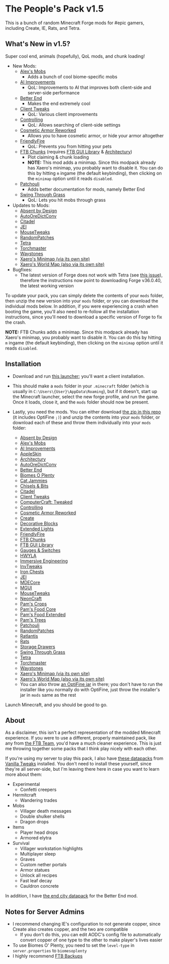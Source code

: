 # The People's Pack v1.5

This is a bunch of random Minecraft Forge mods for #epic gamers, including Create, IE, Rats, and Tetra.

## What's New in v1.5?

Super cool end, animals (hopefully), QoL mods, and chunk loading!

* New Mods:
  * [Alex's Mobs](https://media.forgecdn.net/files/3213/812/alexsmobs-1.6.0.jar)
    * Adds a bunch of cool biome-specific mobs
  * [AI Improvements](https://media.forgecdn.net/files/3031/978/AI-Improvements-1.16.2-0.3.0.jar)
    * QoL: Improvements to AI that improves both client-side and server-side performance
  * [Better End](https://media.forgecdn.net/files/3209/506/betterendforge-1.16.4-1.5.0.jar)
    * Makes the end extremely cool
  * [Client Tweaks](https://media.forgecdn.net/files/3222/131/ClientTweaks_1.16.3-5.3.0.jar)
    * QoL: Various client improvements
  * [Controlling](https://media.forgecdn.net/files/3200/753/Controlling-7.0.0.13.jar)
    * QoL: Allows searching of client-side settings
  * [Cosmetic Armor Reworked](https://media.forgecdn.net/files/3205/904/CosmeticArmorReworked-1.16.5-v1b.jar)
    * Allows you to have cosmetic armor, or hide your armor altogether
  * [FriendlyFire](https://media.forgecdn.net/files/3183/918/FriendlyFire-1.16.5-7.0.1.jar)
    * QoL: Prevents you from hitting your pets
  * [FTB Chunks](https://media.forgecdn.net/files/3189/22/ftb-chunks-1604.2.2.62.jar) (requires [FTB GUI Library](https://media.forgecdn.net/files/3214/262/ftb-gui-library-1605.2.1.40-forge.jar) & [Architectury](https://media.forgecdn.net/files/3218/917/architectury-1.8.128-forge.jar))
    * Plot claiming & chunk loading
    * **NOTE:** This mod adds a minimap. Since this modpack already has Xaero's minimap, you probably want to disable it. You can do this by hitting `m` ingame (the default keybinding), then clicking on the `minimap` option until it reads `disabled`.
  * [Patchouli](https://media.forgecdn.net/files/3204/37/Patchouli-1.16.4-50.jar)
    * Adds better documentation for mods, namely Better End
  * [Swing Through Grass](https://media.forgecdn.net/files/3103/28/swingthroughgrass-1.16.4-1.5.3.jar)
    * QoL: Lets you hit mobs through grass
* Updates to Mods:
  * [Absent by Design](https://media.forgecdn.net/files/3213/954/absentbydesign-1.16.5-1.4.1.jar)
  * [AutoOreDictConv](https://media.forgecdn.net/files/3212/354/autooredictconv-1.16.4-16.1.8.jar)
  * [Citadel](https://media.forgecdn.net/files/3220/917/citadel-1.6.2.jar)
  * [JEI](https://media.forgecdn.net/files/3192/904/jei-1.16.4-7.6.1.71.jar)
  * [MouseTweaks](https://media.forgecdn.net/files/3202/662/MouseTweaks-2.14-mc1.16.2.jar)
  * [RandomPatches](https://media.forgecdn.net/files/3211/323/randompatches-2.4.4-forge.jar)
  * [Tetra](https://media.forgecdn.net/files/3201/109/tetra-1.16.4-3.6.1.jar)
  * [Torchmaster](hhttps://media.forgecdn.net/files/3170/451/torchmaster-2.3.6.jar)
  * [Waystones](https://media.forgecdn.net/files/3222/129/Waystones_1.16.5-7.4.0.jar)
  * [Xaero's Minimap (via its own site)](https://chocolateminecraft.com/mods2/minimap/Xaeros_Minimap_21.4.1_Forge_1.16.5.jar)
  * [Xaero's World Map (also via its own site)](https://chocolateminecraft.com/mods2/worldmap/XaerosWorldMap_1.12.1_Forge_1.16.5.jar)
* Bugfixes:
  * The latest version of Forge does not work with Tetra (see [this issue](https://github.com/mickelus/tetra/issues/365)), therefore the instructions now point to downloading Forge v36.0.40, the latest working version

To update your pack, you can simply delete the contents of your `mods` folder, then unzip the new version into your `mods` folder, or you can download the individual mods below.
In addition, if you were experiencing a crash when booting the game, you'll also need to re-follow all the installation instructions, since you'll need to download a specific version of Forge to fix the crash.

**NOTE:** FTB Chunks adds a minimap. Since this modpack already has Xaero's minimap, you probably want to disable it. You can do this by hitting `m` ingame (the default keybinding), then clicking on the `minimap` option until it reads `disabled`.

## Installation

* Download and run [this launcher](https://files.minecraftforge.net/maven/net/minecraftforge/forge/1.16.5-36.0.40/forge-1.16.5-36.0.40-installer.jar); you'll want a client installation.
* This should make a `mods` folder in your `.minecraft` folder (which is usually in `C:\Users\{User}\AppData\Roaming`), but if it doesn't, start up the Minecraft launcher, select the new forge profile, and run the game.
Once it loads, close it, and the `mods` folder should now be present.

* Lastly, you need the mods.
You can either download [the zip in this repo](./peoples-pack-v1.5.zip) (it includes OptiFine `;)`) and unzip the contents into your `mods` folder, or download each of these and throw them individually into your `mods` folder:
  * [Absent by Design](https://media.forgecdn.net/files/3213/954/absentbydesign-1.16.5-1.4.1.jar)
  * [Alex's Mobs](https://media.forgecdn.net/files/3213/812/alexsmobs-1.6.0.jar)
  * [AI Improvements](https://media.forgecdn.net/files/3031/978/AI-Improvements-1.16.2-0.3.0.jar)
  * [AppleSkin](https://media.forgecdn.net/files/3035/787/AppleSkin-mc1.16.2-forge-1.0.14.jar)
  * [Architectury](https://media.forgecdn.net/files/3218/917/architectury-1.8.128-forge.jar)
  * [AutoOreDictConv](https://media.forgecdn.net/files/3212/354/autooredictconv-1.16.4-16.1.8.jar)
  * [Better End](https://media.forgecdn.net/files/3209/506/betterendforge-1.16.4-1.5.0.jar)
  * [Biomes O Plenty](https://media.forgecdn.net/files/3181/401/BiomesOPlenty-1.16.4-13.0.0.431-universal.jar)
  * [Cat Jammies](https://media.forgecdn.net/files/3150/242/catjammies-1.0.0.jar)
  * [Chisels & Bits](https://media.forgecdn.net/files/3176/33/chiselsandbits-0.2.10-RELEASE.jar)
  * [Citadel](https://media.forgecdn.net/files/3220/917/citadel-1.6.2.jar)
  * [Client Tweaks](https://media.forgecdn.net/files/3222/131/ClientTweaks_1.16.3-5.3.0.jar)
  * [ComputerCraft: Tweaked](https://media.forgecdn.net/files/3170/424/cc-tweaked-1.16.4-1.95.2.jar)
  * [Controlling](https://media.forgecdn.net/files/3200/753/Controlling-7.0.0.13.jar)
  * [Cosmetic Armor Reworked](https://media.forgecdn.net/files/3205/904/CosmeticArmorReworked-1.16.5-v1b.jar)
  * [Create](https://media.forgecdn.net/files/3167/531/create-mc1.16.3_v0.3e.jar)
  * [Decorative Blocks](https://media.forgecdn.net/files/3166/283/decorative_blocks-1.16.4-1.7.2.jar)
  * [Extended Lights](https://media.forgecdn.net/files/3144/281/extlights-3.3.jar)
  * [FriendlyFire](https://media.forgecdn.net/files/3183/918/FriendlyFire-1.16.5-7.0.1.jar)
  * [FTB Chunks](https://media.forgecdn.net/files/3189/22/ftb-chunks-1604.2.2.62.jar)
  * [FTB GUI Library](https://media.forgecdn.net/files/3214/262/ftb-gui-library-1605.2.1.40-forge.jar)
  * [Gauges & Switches](https://media.forgecdn.net/files/3179/484/rsgauges-1.16.4-1.2.8.jar)
  * [HWYLA](https://media.forgecdn.net/files/3033/593/Hwyla-forge-1.10.11-B78_1.16.2.jar)
  * [Immersive Engineering](https://media.forgecdn.net/files/3189/63/ImmersiveEngineering-1.16.5-4.2.1-131.jar)
  * [InvTweaks](https://media.forgecdn.net/files/3102/237/invtweaks-1.16.4-1.0.1.jar)
  * [Iron Chests](https://media.forgecdn.net/files/3105/315/ironchest-1.16.4-11.2.10.jar)
  * [JEI](https://media.forgecdn.net/files/3192/904/jei-1.16.4-7.6.1.71.jar)
  * [MDECore](https://media.forgecdn.net/files/3118/780/mdecore-1.16.4-16.1.0.jar)
  * [MGUI](https://media.forgecdn.net/files/3104/239/mgui-1.16.4-3.1.3.jar)
  * [MouseTweaks](https://media.forgecdn.net/files/3202/662/MouseTweaks-2.14-mc1.16.2.jar)
  * [NeonCraft](https://media.forgecdn.net/files/3050/909/neoncraft-2.1.jar)
  * [Pam's Crops](https://media.forgecdn.net/files/3076/451/pamhc2crops-1.16.3-1.0.1.jar)
  * [Pam's Food Core](https://media.forgecdn.net/files/3190/867/pamhc2foodcore-1.16.3-1.0.2.jar)
  * [Pam's Food Extended](https://media.forgecdn.net/files/3190/664/pamhc2foodextended-1.16.3-1.0.1.jar)
  * [Pam's Trees](https://media.forgecdn.net/files/3117/43/pamhc2trees-1.16.3-1.0.0.jar)
  * [Patchouli](https://media.forgecdn.net/files/3204/37/Patchouli-1.16.4-50.jar)
  * [RandomPatches](https://media.forgecdn.net/files/3211/323/randompatches-2.4.4-forge.jar)
  * [Ratlantis](https://media.forgecdn.net/files/3072/700/ratlantis-1.0.0-1.16.3.jar)
  * [Rats](https://media.forgecdn.net/files/3189/312/rats-7.1.1-1.16.5.jar)
  * [Storage Drawers](https://media.forgecdn.net/files/3180/569/StorageDrawers-1.16.3-8.2.2.jar)
  * [Swing Through Grass](https://media.forgecdn.net/files/3103/28/swingthroughgrass-1.16.4-1.5.3.jar)
  * [Tetra](https://media.forgecdn.net/files/3201/109/tetra-1.16.4-3.6.1.jar)
  * [Torchmaster](hhttps://media.forgecdn.net/files/3170/451/torchmaster-2.3.6.jar)
  * [Waystones](https://media.forgecdn.net/files/3222/129/Waystones_1.16.5-7.4.0.jar)
  * [Xaero's Minimap (via its own site)](https://chocolateminecraft.com/mods2/minimap/Xaeros_Minimap_21.4.1_Forge_1.16.5.jar)
  * [Xaero's World Map (also via its own site)](https://chocolateminecraft.com/mods2/worldmap/XaerosWorldMap_1.12.1_Forge_1.16.5.jar)
  * You can also throw [an OptiFine jar](https://optifine.net/downloads) in there; you don't have to run the installer like you normally do with OptiFine, just throw the installer's jar in `mods` same as the rest

Launch Minecraft, and you should be good to go.

## About

As a disclaimer, this isn't a perfect representation of the modded Minecraft experience.
If you were to use a different, properly maintained pack, like any from [the FTB Team](https://feed-the-beast.com/), you'd have a much cleaner experience.
This is just me throwing together some packs that I think play nicely with each other.

If you're using my server to play this pack, I also have [these datapacks](https://vanillatweaks.net/share#KK8V5D) from [Vanilla Tweaks](https://vanillatweaks.net/picker/datapacks/) installed.
You don't need to install these yourself, since they're all server-side, but I'm leaving there here in case you want to learn more about them:
* Experimental
  * Confetti creepers
* Hermitcraft
  * Wandering trades
* Mobs
  * Villager death messages
  * Double shulker shells
  * Dragon drops
* Items
  * Player head drops
  * Armored elytra
* Survival
  * Villager workstation highlights
  * Multiplayer sleep
  * Graves
  * Custom nether portals
  * Armor statues
  * Unlock all recipes
  * Fast leaf decay
  * Cauldron concrete

In addition, I have [the end city datapack](https://www.planetminecraft.com/data-pack/end-city-for-better-end-forge-port/) for the Better End mod.

## Notes for Server Admins

* I recommend changing IE's configuration to not generate copper, since Create also creates copper, and the two are compatible
  * If you don't do this, you can edit AODC's config file to automatically convert copper of one type to the other to make player's lives easier
* To use Biomes O' Plenty, you need to set the `level-type` in `server.properties` to `biomesoplenty`
* I highly recommend [FTB Backups](https://media.forgecdn.net/files/3038/811/ftb-backups-2.1.1.6.jar)
